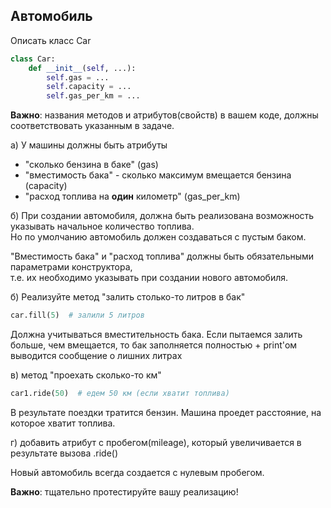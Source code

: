 ## Автомобиль

Описать класс Car
``` python
class Car:
    def __init__(self, ...):
        self.gas = ...
        self.capacity = ...
        self.gas_per_km = ...

```
**Важно**: названия методов и атрибутов(свойств) в вашем коде, должны соответствовать указанным в задаче.

а) У машины должны быть атрибуты
* "сколько бензина в баке" (gas)
* "вместимость бака" - сколько максимум вмещается бензина (capacity)
* "расход топлива на **один** километр" (gas_per_km)

б) При создании автомобиля, должна быть реализована возможность указывать начальное количество топлива. \
Но по умолчанию автомобиль должен создаваться с пустым баком.

"Вместимость бака" и "расход топлива" должны быть обязательными параметрами конструктора, \
т.е. их необходимо указывать при создании нового автомобиля.

б) Реализуйте метод "залить столько-то литров в бак"

``` python
car.fill(5)  # залили 5 литров
```

Должна учитываться вместительность бака.
Если пытаемся залить больше, чем вмещается, то бак заполняется полностью + print'ом выводится сообщение о лишних литрах

в) метод "проехать сколько-то км"

``` python
car1.ride(50)  # едем 50 км (если хватит топлива) 
```
В результате поездки тратится бензин.
Машина проедет расстояние, на которое хватит топлива.

г) добавить атрибут с пробегом(mileage), который увеличивается в результате вызова .ride()

Новый автомобиль всегда создается с нулевым пробегом.

**Важно**: тщательно протестируйте вашу реализацию!

